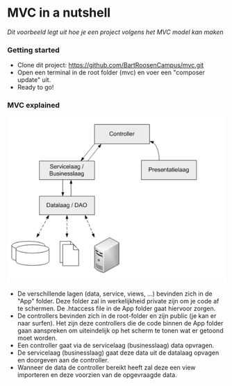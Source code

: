 # MVC in a nutshell

*Dit voorbeeld legt uit hoe je een project volgens het MVC model kan maken*

### Getting started
- Clone dit project: https://github.com/BartRoosenCampus/mvc.git
- Open een terminal in de root folder (mvc) en voer een "composer update" uit.
- Ready to go!

### MVC explained
![MVC](img/mvc.png)
- De verschillende lagen (data, service, views, ...) bevinden zich in de "App" folder. Deze folder zal in werkelijkheid private zijn om je code af te schermen. De .htaccess file in de App folder gaat hiervoor zorgen.
- De controllers bevinden zich in de root-folder en zijn public (je kan er naar surfen). Het zijn deze controllers die de code binnen de App folder gaan aanspreken om uiteindelijk op het scherm te tonen wat er getoond moet worden.
- Een controller gaat via de servicelaag (businesslaag) data opvragen.
- De servicelaag (businesslaag) gaat deze data uit de datalaag opvagen en doorgeven aan de controller.
- Wanneer de data de controller bereikt heeft zal deze een view importeren en deze voorzien van de opgevraagde data.

